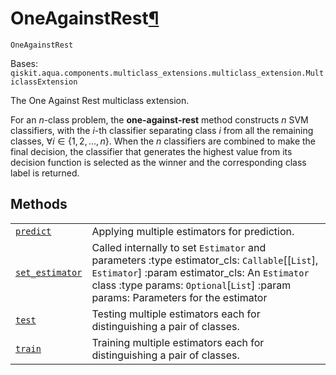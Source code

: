 # OneAgainstRest[¶](#oneagainstrest "Permalink to this headline")

<span id="undefined" />

`OneAgainstRest`

Bases: `qiskit.aqua.components.multiclass_extensions.multiclass_extension.MulticlassExtension`

The One Against Rest multiclass extension.

For an $n$-class problem, the **one-against-rest** method constructs $n$ SVM classifiers, with the $i$-th classifier separating class $i$ from all the remaining classes, $\forall i \in \{1, 2, \ldots, n\}$. When the $n$ classifiers are combined to make the final decision, the classifier that generates the highest value from its decision function is selected as the winner and the corresponding class label is returned.

## Methods

|                                                                                                                                                                                                                                                    |                                                                                                                                                                                                                                         |
| -------------------------------------------------------------------------------------------------------------------------------------------------------------------------------------------------------------------------------------------------- | --------------------------------------------------------------------------------------------------------------------------------------------------------------------------------------------------------------------------------------- |
| [`predict`](qiskit.aqua.components.multiclass_extensions.OneAgainstRest.predict#qiskit.aqua.components.multiclass_extensions.OneAgainstRest.predict "qiskit.aqua.components.multiclass_extensions.OneAgainstRest.predict")                         | Applying multiple estimators for prediction.                                                                                                                                                                                            |
| [`set_estimator`](qiskit.aqua.components.multiclass_extensions.OneAgainstRest.set_estimator#qiskit.aqua.components.multiclass_extensions.OneAgainstRest.set_estimator "qiskit.aqua.components.multiclass_extensions.OneAgainstRest.set_estimator") | Called internally to set `Estimator` and parameters :type estimator\_cls: `Callable`\[\[`List`], `Estimator`] :param estimator\_cls: An `Estimator` class :type params: `Optional`\[`List`] :param params: Parameters for the estimator |
| [`test`](qiskit.aqua.components.multiclass_extensions.OneAgainstRest.test#qiskit.aqua.components.multiclass_extensions.OneAgainstRest.test "qiskit.aqua.components.multiclass_extensions.OneAgainstRest.test")                                     | Testing multiple estimators each for distinguishing a pair of classes.                                                                                                                                                                  |
| [`train`](qiskit.aqua.components.multiclass_extensions.OneAgainstRest.train#qiskit.aqua.components.multiclass_extensions.OneAgainstRest.train "qiskit.aqua.components.multiclass_extensions.OneAgainstRest.train")                                 | Training multiple estimators each for distinguishing a pair of classes.                                                                                                                                                                 |
